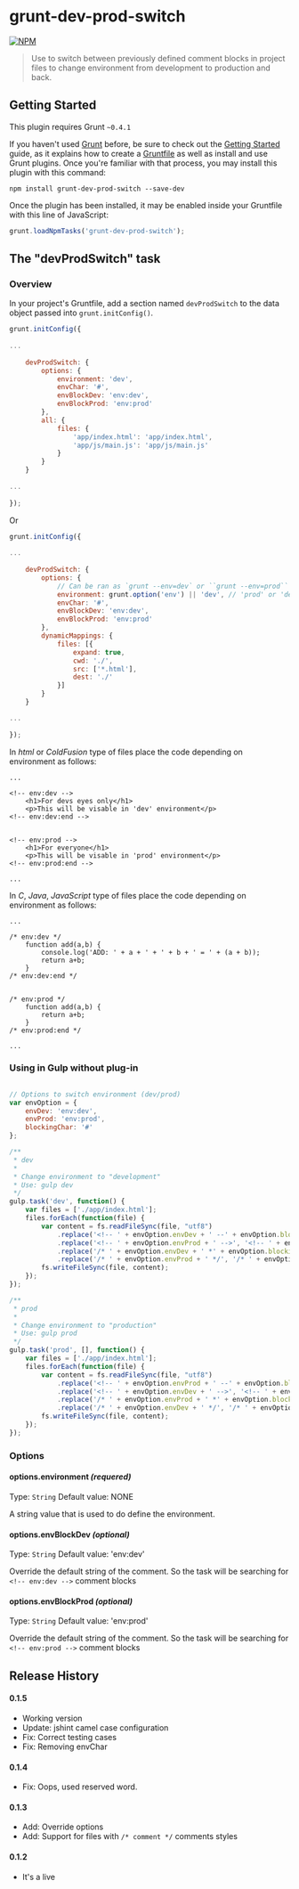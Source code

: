 # grunt-dev-prod-switch

[![NPM](https://nodei.co/npm/grunt-dev-prod-switch.png)](https://nodei.co/npm/grunt-dev-prod-switch/)

> Use to switch between previously defined comment blocks in project files to change environment from development to production and back.

## Getting Started
This plugin requires Grunt `~0.4.1`

If you haven't used [Grunt](http://gruntjs.com/) before, be sure to check out the [Getting Started](http://gruntjs.com/getting-started) guide, as it explains how to create a [Gruntfile](http://gruntjs.com/sample-gruntfile) as well as install and use Grunt plugins. Once you're familiar with that process, you may install this plugin with this command:

```shell
npm install grunt-dev-prod-switch --save-dev
```

Once the plugin has been installed, it may be enabled inside your Gruntfile with this line of JavaScript:

```js
grunt.loadNpmTasks('grunt-dev-prod-switch');
```

## The "devProdSwitch" task

### Overview
In your project's Gruntfile, add a section named `devProdSwitch` to the data object passed into `grunt.initConfig()`.

```js
grunt.initConfig({
    
...
    
    devProdSwitch: {
        options: {
            environment: 'dev',
            envChar: '#',
            envBlockDev: 'env:dev',
            envBlockProd: 'env:prod'
        },
        all: {
            files: {
                'app/index.html': 'app/index.html',
                'app/js/main.js': 'app/js/main.js'
            }
        }
    }
    
...
    
});
```

Or 

```js
grunt.initConfig({
    
...
    
    devProdSwitch: {
        options: {
            // Can be ran as `grunt --env=dev` or ``grunt --env=prod``
            environment: grunt.option('env') || 'dev', // 'prod' or 'dev'
            envChar: '#',
            envBlockDev: 'env:dev',
            envBlockProd: 'env:prod'
        },
        dynamicMappings: {
            files: [{
                expand: true,
                cwd: './',
                src: ['*.html'],
                dest: './'
            }]
        }
    }

...
    
});
```

In _html_ or _ColdFusion_ type of files place the code depending on environment as follows:

```
...

<!-- env:dev -->
    <h1>For devs eyes only</h1>
    <p>This will be visable in 'dev' environment</p>
<!-- env:dev:end -->


<!-- env:prod -->
    <h1>For everyone</h1>
    <p>This will be visable in 'prod' environment</p>
<!-- env:prod:end -->

...

```

In _C_, _Java_, _JavaScript_ type of files place the code depending on environment as follows:

```
...

/* env:dev */
    function add(a,b) { 
        console.log('ADD: ' + a + ' + ' + b + ' = ' + (a + b));
        return a+b;
    }
/* env:dev:end */


/* env:prod */
    function add(a,b) { 
        return a+b;
    }
/* env:prod:end */

...

```

### Using in Gulp without plug-in

```js

// Options to switch environment (dev/prod)
var envOption = {
    envDev: 'env:dev',
    envProd: 'env:prod',
    blockingChar: '#'
};

/**
 * dev
 *
 * Change environment to "development"
 * Use: gulp dev
 */
gulp.task('dev', function() {
    var files = ['./app/index.html'];
    files.forEach(function(file) {
        var content = fs.readFileSync(file, "utf8")
            .replace('<!-- ' + envOption.envDev + ' --' + envOption.blockingChar + '>', '<!-- ' + envOption.envDev + ' -->')
            .replace('<!-- ' + envOption.envProd + ' -->', '<!-- ' + envOption.envProd + ' --' + envOption.blockingChar + '>')
            .replace('/* ' + envOption.envDev + ' *' + envOption.blockingChar + '/', '/* ' + envOption.envDev + ' */')
            .replace('/* ' + envOption.envProd + ' */', '/* ' + envOption.envProd + ' *' + envOption.blockingChar + '/');
        fs.writeFileSync(file, content);
    });
});

/**
 * prod
 *
 * Change environment to "production"
 * Use: gulp prod
 */
gulp.task('prod', [], function() {
    var files = ['./app/index.html'];
    files.forEach(function(file) {
        var content = fs.readFileSync(file, "utf8")
            .replace('<!-- ' + envOption.envProd + ' --' + envOption.blockingChar + '>', '<!-- ' + envOption.envProd + ' -->')
            .replace('<!-- ' + envOption.envDev + ' -->', '<!-- ' + envOption.envDev + ' --' + envOption.blockingChar + '>')
            .replace('/* ' + envOption.envProd + ' *' + envOption.blockingChar + '/', '/* ' + envOption.envProd + ' */')
            .replace('/* ' + envOption.envDev + ' */', '/* ' + envOption.envDev + ' *' + envOption.blockingChar + '/');
        fs.writeFileSync(file, content);
    });
});
```

### Options

#### options.environment _(requered)_
Type: `String`
Default value: NONE

A string value that is used to do define the environment.

#### options.envBlockDev _(optional)_
Type: `String`
Default value: 'env:dev'

Override the default string of the comment. 
So the task will be searching for `<!-- env:dev -->` comment blocks

#### options.envBlockProd _(optional)_
Type: `String`
Default value: 'env:prod'

Override the default string of the comment. 
So the task will be searching for `<!-- env:prod -->` comment blocks


## Release History
#### 0.1.5
* Working version
* Update: jshint camel case configuration
* Fix: Correct testing cases
* Fix: Removing envChar

#### 0.1.4
* Fix: Oops, used reserved word.

#### 0.1.3
* Add: Override options
* Add: Support for files with `/* comment */` comments styles

#### 0.1.2
* It's a live
